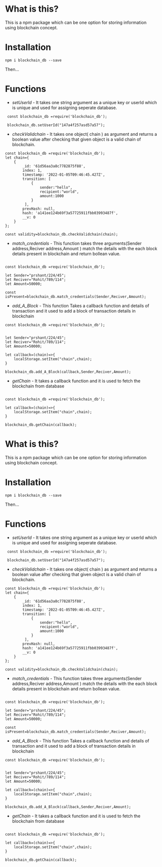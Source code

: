 ﻿# What is this?

This is a npm package which can be one option for storing information using blockchain concept.

# Installation

`npm i blockchain_db --save`

Then...

# Functions

* *setUserId* - It takes one string argument as a unique key or userId which is unique and used for assigning seperate database.

```
 const blockchain_db =require('blockchain_db');

 blockchain_db.setUserId("147a4f257asd57a57");

```

* *checkValidchain* - It takes one object( chain ) as argument and returns a boolean value after checking that given object is a valid chain of blockchain.

```
const blockchain_db =require('blockchain_db');
let chain={
    {
        _id: '61d56aa3a8c7782875f88',
        index: 1,
        timestamp: '2022-01-05T09:46:45.427Z',
        transition: [ 
            {
                sender:"hello",
                recipient:"world",
                amount:1000
            }
         ],
        prevHash: null,
        hash: 'a141ee124b69f3a57725911fbb03993487f',
        __v: 0
    }
};

const validity=blockchain_db.checkValidchain(chain);

```

* *match_credentials* - This function takes three arguments(Sender address,Reciver address,Amount ) match the details with the each block details present in blockchain and return bollean value.

```

const blockchain_db =require('blockchain_db');

let Sender="prshant/224/45";
let Reciver="Rohit/789/114";
let Amount=50000;

const isPresent=blockchain_db.match_credentials(Sender,Reciver,Amount);

```

* *add_A_Block* - This function Takes a callback function and details of transaction and it used to add a block of transaction details in blockchain

```
const blockchain_db =require('blockchain_db');


let Sender="prshant/224/45";
let Reciver="Rohit/789/114";
let Amount=50000;

let callback=(chain)=>{
    localStorage.setItem("chain",chain);
}

blockchain_db.add_A_Block(callback,Sender,Reciver,Amount);

```

* *getChain* - It takes a callback function and it is used to fetch the blockchain from database

```

const blockchain_db =require('blockchain_db');

let callback=(chain)=>{
    localStorage.setItem("chain",chain);
}

blockchain_db.getChain(callback);

```



# What is this?

This is a npm package which can be one option for storing information using blockchain concept.

# Installation

`npm i blockchain_db --save`

Then...

# Functions

* *setUserId* - It takes one string argument as a unique key or userId which is unique and used for assigning seperate database.

```
 const blockchain_db =require('blockchain_db');

 blockchain_db.setUserId("147a4f257asd57a57");

```

* *checkValidchain* - It takes one object( chain ) as argument and returns a boolean value after checking that given object is a valid chain of blockchain.

```
const blockchain_db =require('blockchain_db');
let chain={
    {
        _id: '61d56aa3a8c7782875f88',
        index: 1,
        timestamp: '2022-01-05T09:46:45.427Z',
        transition: [ 
            {
                sender:"hello",
                recipient:"world",
                amount:1000
            }
         ],
        prevHash: null,
        hash: 'a141ee124b69f3a57725911fbb03993487f',
        __v: 0
    }
};

const validity=blockchain_db.checkValidchain(chain);

```

* *match_credentials* - This function takes three arguments(Sender address,Reciver address,Amount ) match the details with the each block details present in blockchain and return bollean value.

```

const blockchain_db =require('blockchain_db');

let Sender="prshant/224/45";
let Reciver="Rohit/789/114";
let Amount=50000;

const isPresent=blockchain_db.match_credentials(Sender,Reciver,Amount);

```

* *add_A_Block* - This function Takes a callback function and details of transaction and it used to add a block of transaction details in blockchain

```
const blockchain_db =require('blockchain_db');


let Sender="prshant/224/45";
let Reciver="Rohit/789/114";
let Amount=50000;

let callback=(chain)=>{
    localStorage.setItem("chain",chain);
}

blockchain_db.add_A_Block(callback,Sender,Reciver,Amount);

```

* *getChain* - It takes a callback function and it is used to fetch the blockchain from database

```

const blockchain_db =require('blockchain_db');

let callback=(chain)=>{
    localStorage.setItem("chain",chain);
}

blockchain_db.getChain(callback);

```



